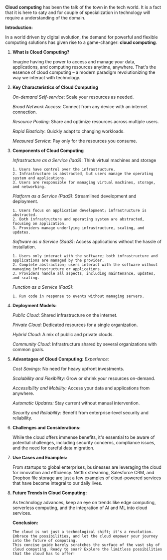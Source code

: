 __Cloud computing__ has been the talk of the town in the tech world. It is a fact that it is here to saty and for couple of specialization in technology will require a understanding of the domain.

**Introduction:**

In a world driven by digital evolution, the demand for powerful and flexible computing solutions has given rise to a game-changer: __cloud computing__.

1. __What is Cloud Computing?__

   Imagine having the power to access and manage your data, applications, and computing resources anytime, anywhere. That's the essence of cloud computing – a modern paradigm revolutionizing the way we interact with technology.

3. __Key Characteristics of Cloud Computing__

    _On-demand Self-service_: Scale your resources as needed.
   
    _Broad Network Access_: Connect from any device with an internet connection.
   
    _Resource Pooling_: Share and optimize resources across multiple users.
   
    _Rapid Elasticity_: Quickly adapt to changing workloads.
   
    _Measured Service_: Pay only for the resources you consume.


4. __Components of Cloud Computing__
    
    _Infrastructure as a Service (IaaS)_: Think virtual machines and storage

       1. Users have control over the infrastructure.
       2. Infrastructure is abstracted, but users manage the operating system and applications.
       3. Users are responsible for managing virtual machines, storage, and networking.
   
    _Platform as a Service (PaaS)_: Streamlined development and deployment.

       1. Users focus on application development; infrastructure is abstracted.
       2. Both infrastructure and operating system are abstracted, focusing on application.
       3. Providers manage underlying infrastructure, scaling, and updates.
   
    _Software as a Service (SaaS)_: Access applications without the hassle of installation.

       1. Users only interact with the software; both infrastructure and applications are managed by the provider.
       2. Complete abstraction; users interact with the software without managing infrastructure or applications.
       3. Providers handle all aspects, including maintenance, updates, and scaling.
   
    _Function as a Service (FaaS)_:
   
       1. Run code in response to events without managing servers.

6. __Deployment Models:__

    _Public Cloud_: Shared infrastructure on the internet.
   
    _Private Cloud_: Dedicated resources for a single organization.
   
    _Hybrid Cloud_: A mix of public and private clouds.
   
    _Community Cloud_: Infrastructure shared by several organizations with common goals.

7. __Advantages of Cloud Computing:__
    _Experience:_
    
    _Cost Savings:_ No need for heavy upfront investments.
   
    _Scalability and Flexibility:_ Grow or shrink your resources on-demand.
   
    _Accessibility and Mobility:_ Access your data and applications from anywhere.
   
    _Automatic Updates:_ Stay current without manual intervention.
   
    _Security and Reliability:_ Benefit from enterprise-level security and reliability.

8. __Challenges and Considerations:__

   While the cloud offers immense benefits, it's essential to be aware of potential challenges, including security concerns, compliance issues, and the need for careful data migration.

10. __Use Cases and Examples:__

    From startups to global enterprises, businesses are leveraging the cloud for innovation and efficiency. Netflix streaming, Salesforce CRM, and Dropbox file storage are just a few examples of cloud-powered services that have become integral to our daily lives.

12. __Future Trends in Cloud Computing:__

     As technology advances, keep an eye on trends like edge computing, serverless computing, and the integration of AI and ML into cloud services.

    __Conclusion:__
    
        The cloud is not just a technological shift; it's a revolution. Embrace the possibilities, and let the cloud empower your journey into the future of computing.
        This concise guide barely scratches the surface of the vast sky of cloud computing. Ready to soar? Explore the limitless possibilities that the cloud has to offer!
